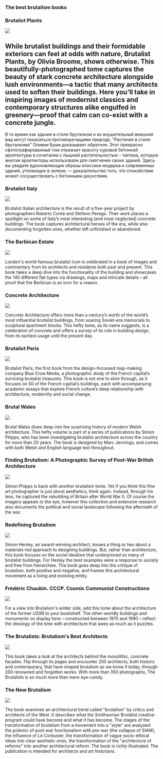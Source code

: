 ###  The best brutalism books

###  Brutalist Plants
<img src="https://cdn.mos.cms.futurecdn.net/BgYQUB6A4x8Hqc4oDtn6aj-1024-80.jpg.webp"/>

While brutalist buildings and their formidable exteriors can feel at odds with nature, Brutalist Plants, by Olivia Broome, shows otherwise. This beautifully-photographed tome captures the beauty of stark concrete architecture alongside lush environments—a tactic that many architects used to soften their buildings. Here you'll take in inspiring images of modernist classics and contemporary structures alike engulfed in greenery—proof that calm can co-exist with a concrete jungle.
---
В то время как здания в стиле брутализм и их внушительный внешний вид могут показаться противоречащими природе, "Растения в стиле брутализма" Оливии Брум доказывает обратное. Этот прекрасно сфотографированный том отражает красоту суровой бетонной архитектуры в сочетании с пышной растительностью - тактика, которую многие архитекторы использовали для смягчения своих зданий. Здесь вы увидите вдохновляющие образы классики модерна и современных зданий, утопающих в зелени, — доказательство того, что спокойствие может сосуществовать с бетонными джунглями.

###  Brutalist Italy
<img src="https://cdn.mos.cms.futurecdn.net/BDdmepHTieYbeuiyYqWFvG-1024-80.jpg.webp"/>

Brutalist Italian architecture is the result of a five-year project by photographers Roberto Conte and Stefano Perego. Their work places a spotlight on some of Italy’s most interesting (and most neglected) concrete buildings. The book captures architectural heroes of the era, while also documenting forgotten ones, whether left unfinished or abandoned.

###  The Barbican Estate
<img src="https://cdn.mos.cms.futurecdn.net/2XYgYpaBux9PmtktB9quDb-1024-80.png.webp"/>

London's world-famous brutalist icon is celebrated in a book of images and commentary from its architects and residents both past and present. This book takes a deep dive into the functionality of the building and showcases the 140 different flat types via drawings, maps and intricate details – all proof that the Barbican is an icon for a reason.

###  Concrete Architecture
<img src="https://cdn.mos.cms.futurecdn.net/8fcarowaJT34cuFFHah2dT-1024-80.jpg.webp"/>

Concrete Architecture offers more than a century’s worth of the world’s most influential brutalist buildings, from soaring Soviet-era memorials to sculptural apartment blocks. This hefty tome, as its name suggests, is a celebration of concrete and offers a survey of its role in building design, from its earliest usage until the present day.

###  Brutalist Paris
<img src="https://cdn.mos.cms.futurecdn.net/NCCwoF8mC4tFb3d377TZrG-1024-80.jpg.webp"/>

Brutalist Paris, the first book from the design-focussed map-making company Blue Crow Media, a photographic study of the French capital’s surviving brutalist treasures. This book is not one to skim through, as it focuses on 50 of the French capital’s buildings, each with accompanying academic essays that explore French culture’s deep relationship with architecture, modernity and social change.

###  Brutal Wales
<img src="https://cdn.mos.cms.futurecdn.net/B3KsXCYVucSXEyNwBAQ2an-1024-80.jpg.webp"/>

Brutal Wales dives deep into the surprising history of modern Welsh architecture. This hefty volume is part of a series of publications by Simon Phipps, who has been investigating brutalist architecture across the country for more than 20 years. The book is designed by Marc Jennings, and comes with both Welsh and English language text throughout.

###  Finding Brutalism: A Photographic Survey of Post-War British Architecture
<img src="https://cdn.mos.cms.futurecdn.net/6giQgkTpvkDmnpaYXZ6FR8-1024-80.jpg.webp"/>

Simon Phipps is back with another brutalism tome. Yet if you think this fine art photographer is just about aesthetics, think again. Instead, through his lens, he captured the rebuilding of Britain after World War II. Of course the imagery appeals to the eye, however this collection and extensive research also documents the political and social landscape following the aftermath of the war.

###  Redefining Brutalism
<img src="https://cdn.mos.cms.futurecdn.net/QbfFmCZY6qjP6qKN4NBtpm-1024-80.jpg.webp"/>

Simon Henley, an award-winning architect, knows a thing or two about a materials-led approach to designing buildings. But, rather than architecture, this book focuses on the social idealism that underpinned so many of brutalist buildings. For Henley the best examples were a response to society and free from hierarchies. The book goes deep into the critique of brutalism, both positive and negative, and frames this architectural movement as a living and evolving entity.

###  Frédéric Chaubin. CCCP. Cosmic Communist Constructions
<img src="https://cdn.mos.cms.futurecdn.net/KWGF7Krj9BMdvHp3eWJALE-1024-80.png.webp"/>

For a view into Brutalism's wilder side, add this tome about the architecture of the former USSR to your bookshelf. The other-worldly buildings and monuments on display here – constructed between 1970 and 1990 – reflect the ideology of the time with architecture that awes as much as it puzzles.

###  The Brutalists: Brutalism's Best Architects
<img src="https://cdn.mos.cms.futurecdn.net/JgVh57Wa2xmZ5gJyXtRb35-1024-80.jpg.webp"/>

This book takes a look at the architects behind the monolithic, concrete facades. Flip through its pages and encounter 250 architects, both historic and contemporary, that have shaped brutalism as we know it today, through 200 renowned and forgotten works. With more than 350 photographs, The Brutalists is so much more than mere eye-candy.

###  The New Brutalism
<img src="https://books.totalarch.com/files/title/5521.jpg"/>

The book examines an architectural trend called "brutalism" by critics and architects of the West. It describes what the Smithsonian Brutalist creative program could have become and what it has become. The stages of the transformation of brutalism from a movement into a "style" are analyzed: the polemic of post-war functionalism with pre-war (the collapse of SIAM), the influence of Le Corbusier, the transformation of vague socio-ethical ideas into clear aesthetic ones, the transformation of the "architecture of reforms" into another architectural reform. The book is richly illustrated. The publication is intended for architects and art historians.
